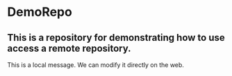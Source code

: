 # DemoRepo
## This is a repository for demonstrating how to use access a remote repository.
This is a local message.
We can modify it directly on the web.
